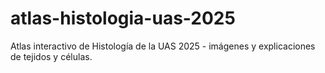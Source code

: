 # atlas-histologia-uas-2025
Atlas interactivo de Histología de la UAS 2025 - imágenes y explicaciones de tejidos y células.
